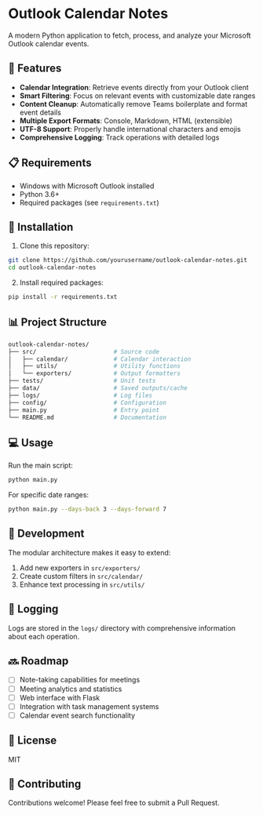 # Outlook Calendar Notes

A modern Python application to fetch, process, and analyze your Microsoft Outlook calendar events.

## 🌟 Features

- **Calendar Integration**: Retrieve events directly from your Outlook client
- **Smart Filtering**: Focus on relevant events with customizable date ranges
- **Content Cleanup**: Automatically remove Teams boilerplate and format event details
- **Multiple Export Formats**: Console, Markdown, HTML (extensible)
- **UTF-8 Support**: Properly handle international characters and emojis
- **Comprehensive Logging**: Track operations with detailed logs

## 📋 Requirements

- Windows with Microsoft Outlook installed
- Python 3.6+
- Required packages (see `requirements.txt`)

## 🚀 Installation

1. Clone this repository:  
```bash
git clone https://github.com/yourusername/outlook-calendar-notes.git
cd outlook-calendar-notes
```

2. Install required packages:  
```bash
pip install -r requirements.txt
```

## 📊 Project Structure

```bash
outlook-calendar-notes/
├── src/                      # Source code
│   ├── calendar/             # Calendar interaction
│   ├── utils/                # Utility functions
│   └── exporters/            # Output formatters
├── tests/                    # Unit tests
├── data/                     # Saved outputs/cache
├── logs/                     # Log files
├── config/                   # Configuration
├── main.py                   # Entry point
└── README.md                 # Documentation
```

## 💻 Usage

Run the main script:

```bash
python main.py
```

For specific date ranges:

```bash
python main.py --days-back 3 --days-forward 7
```

## 🔧 Development

The modular architecture makes it easy to extend:

1. Add new exporters in `src/exporters/`
2. Create custom filters in `src/calendar/`
3. Enhance text processing in `src/utils/`

## 📝 Logging

Logs are stored in the `logs/` directory with comprehensive information about each operation.

## 🔜 Roadmap

- [ ] Note-taking capabilities for meetings
- [ ] Meeting analytics and statistics
- [ ] Web interface with Flask
- [ ] Integration with task management systems
- [ ] Calendar event search functionality

## 📜 License

MIT

## 🤝 Contributing

Contributions welcome! Please feel free to submit a Pull Request.